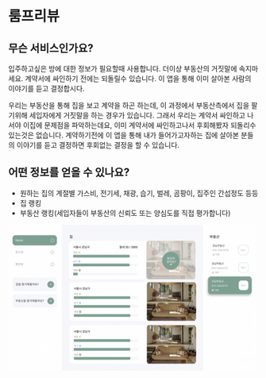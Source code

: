 # 룸프리뷰

## 무슨 서비스인가요? 
입주하고싶은 방에 대한 정보가 필요할때 사용합니다.
더이상 부동산의 거짓말에 속지마세요.
계약서에 싸인하기 전에는 되돌릴수 있습니다.
이 앱을 통해 이미 살아본 사람의 이야기를 듣고 결정합시다.

우리는 부동산을 통해 집을 보고 계약을 하곤 하는데, 이 과정에서
부동산측에서 집을 팔기위해 세입자에게 거짓말을 하는 경우가 있습니다.
그래서 우리는 계약서 싸인하고 나서야 이집에 문제점을 파악하는데요,
이미 계약서에 싸인하고나서 후회해봤자 되돌리수 있는것은 없습니다.
계약하기전에 이 앱을 통해 내가 들어가고자하는 집에 살아본 분들의 이야기를
듣고 결정하면 후회없는 결정을 할 수 있습니다.

## 어떤 정보를 얻을 수 있나요?
- 원하는 집의 계절별 가스비, 전기세, 채광, 습기, 벌레, 곰팡이, 집주인 간섭정도 등등
- 집 랭킹
- 부동산 랭킹(세입자들이 부동산의 신뢰도 또는 양심도를 직접 평가합니다)

<img src="./public/main.png" width="500" />

